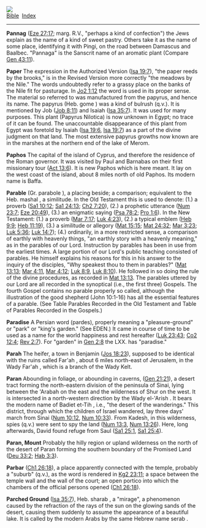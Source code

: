 [![](../../cdshop/ithlogo.png)](../../index)  
[Bible](../index)  [Index](index) 

------------------------------------------------------------------------

<span id="000">**Pannag**</span> ([Eze 27:17](../kjv/eze027.htm#017);
marg. R.V., "perhaps a kind of confection") the Jews explain as the name
of a kind of sweet pastry. Others take it as the name of some place,
identifying it with Pingi, on the road between Damascus and Baalbec.
"Pannaga" is the Sanscrit name of an aromatic plant (Compare [Gen
43:11](../kjv/gen043.htm#011)).

<span id="001">**Paper**</span> The expression in the Authorized Version
([Isa 19:7](../kjv/isa019.htm#007)), "the paper reeds by the brooks," is
in the Revised Version more correctly "the meadows by the Nile." The
words undoubtedly refer to a grassy place on the banks of the Nile fit
for pasturage. In [Jo2 1:12](../kjv/jo2001.htm#012) the word is used in
its proper sense. The material so referred to was manufactured from the
papyrus, and hence its name. The papyrus (Heb. gome ) was a kind of
bulrush (q.v.). It is mentioned by Job ([Job
8:11](../kjv/job008.htm#011)) and Isaiah ([Isa
35:7](../kjv/isa035.htm#007)). It was used for many purposes. This plant
(Papyrus Nilotica) is now unknown in Egypt; no trace of it can be found.
The unaccountable disappearance of this plant from Egypt was foretold by
Isaiah ([Isa 19:6](../kjv/isa019.htm#006), [Isa
19:7](../kjv/isa019.htm#007)) as a part of the divine judgment on that
land. The most extensive papyrus growths now known are in the marshes at
the northern end of the lake of Merom.

<span id="002">**Paphos**</span> The capital of the island of Cyprus,
and therefore the residence of the Roman governor. It was visited by
Paul and Barnabas on their first missionary tour ([Act
13:6](../kjv/act013.htm#006)). It is new Paphos which is here meant. It
lay on the west coast of the island, about 8 miles north of old Paphos.
Its modern name is Baffa.

<span id="003">**Parable**</span> (Gr. parabole ), a placing beside; a
comparison; equivalent to the Heb. mashal , a similitude. In the Old
Testament this is used to denote: (1.) a proverb ([Sa1
10:12](../kjv/sa1010.htm#012); [Sa1 24:13](../kjv/sa1024.htm#013); [Ch2
7:20](../kjv/ch2007.htm#020)), (2.) a prophetic utterance ([Num
23:7](../kjv/num023.htm#007); [Eze 20:49](../kjv/eze020.htm#049)), (3.)
an enigmatic saying ([Psa 78:2](../kjv/psa078.htm#002); [Pro
1:6](../kjv/pro001.htm#006)). In the New Testament: (1.) a proverb ([Mar
7:17](../kjv/mar007.htm#017); [Luk 4:23](../kjv/luk004.htm#023)), (2.) a
typical emblem ([Heb 9:9](../kjv/heb009.htm#009); [Heb
11:19](../kjv/heb011.htm#019)), (3.) a similitude or allegory ([Mat
15:15](../kjv/mat015.htm#015); [Mat 24:32](../kjv/mat024.htm#032); [Mar
3:23](../kjv/mar003.htm#023); [Luk 5:36](../kjv/luk005.htm#036); [Luk
14:7](../kjv/luk014.htm#007)); (4.) ordinarily, in a more restricted
sense, a comparison of earthly with heavenly things, "an earthly story
with a heavenly meaning," as in the parables of our Lord. Instruction by
parables has been in use from the earliest times. A large portion of our
Lord's public teaching consisted of parables. He himself explains his
reasons for this in his answer to the inquiry of the disciples, "Why
speakest thou to them in parables?" ([Mat 13:13](../kjv/mat013.htm#013);
[Mar 4:11](../kjv/mar004.htm#011), [Mar 4:12](../kjv/mar004.htm#012);
[Luk 8:9](../kjv/luk008.htm#009), [Luk 8:10](../kjv/luk008.htm#010)). He
followed in so doing the rule of the divine procedures, as recorded in
[Mat 13:13](../kjv/mat013.htm#013). The parables uttered by our Lord are
all recorded in the synoptical (i.e., the first three) Gospels. The
fourth Gospel contains no parable properly so called, although the
illustration of the good shepherd (John 10:1-16) has all the essential
features of a parable. (See Table Parables Recorded in the Old Testament
and Table of Parables Recorded in the Gospels.)

<span id="004">**Paradise**</span> A Persian word (pardes), properly
meaning a "pleasure-ground" or "park" or "king's garden." (See EDEN.) It
came in course of time to be used as a name for the world happiness and
rest hereafter ([Luk 23:43](../kjv/luk023.htm#043); [Co2
12:4](../kjv/co2012.htm#004); [Rev 2:7](../kjv/rev002.htm#007)). For
"garden" in [Gen 2:8](../kjv/gen002.htm#008) the LXX. has "paradise."

<span id="005">**Parah**</span> The heifer, a town in Benjamin ([Jos
18:23](../kjv/jos018.htm#023)), supposed to be identical with the ruins
called Far'ah , about 6 miles north-east of Jerusalem, in the Wady
Far'ah , which is a branch of the Wady Kelt.

<span id="006">**Paran**</span> Abounding in foliage, or abounding in
caverns, ([Gen 21:21](../kjv/gen021.htm#021)), a desert tract forming
the north-eastern division of the peninsula of Sinai, lying between the
'Arabah on the east and the wilderness of Shur on the west. It is
intersected in a north-western direction by the Wady el-'Arish . It
bears the modern name of Badiet et-Tih , i.e., "the desert of the
wanderings." This district, through which the children of Israel
wandered, lay three days' march from Sinai ([Num
10:12](../kjv/num010.htm#012), [Num 10:33](../kjv/num010.htm#033)). From
Kadesh, in this wilderness, spies (q.v.) were sent to spy the land ([Num
13:3](../kjv/num013.htm#003), [Num 13:26](../kjv/num013.htm#026)). Here,
long afterwards, David found refuge from Saul ([Sa1
25:1](../kjv/sa1025.htm#001), [Sa1 25:4](../kjv/sa1025.htm#004)).

<span id="007">**Paran, Mount**</span> Probably the hilly region or
upland wilderness on the north of the desert of Paran forming the
southern boundary of the Promised Land ([Deu
33:2](../kjv/deu033.htm#002); [Hab 3:3](../kjv/hab003.htm#003)).

<span id="008">**Parbar**</span> ([Ch1 26:18](../kjv/ch1026.htm#018)), a
place apparently connected with the temple, probably a "suburb" (q.v.),
as the word is rendered in [Kg2 23:11](../kjv/kg2023.htm#011); a space
between the temple wall and the wall of the court; an open portico into
which the chambers of the official persons opened ([Ch1
26:18](../kjv/ch1026.htm#018)).

<span id="009">**Parched Ground**</span> ([Isa
35:7](../kjv/isa035.htm#007)), Heb. sharab , a "mirage", a phenomenon
caused by the refraction of the rays of the sun on the glowing sands of
the desert, causing them suddenly to assume the appearance of a
beautiful lake. It is called by the modern Arabs by the same Hebrew name
serab .

